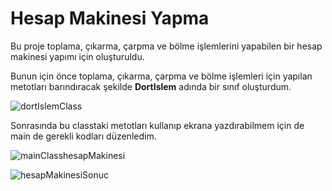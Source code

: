 # Hesap Makinesi Yapma
Bu proje toplama, çıkarma, çarpma ve bölme işlemlerini yapabilen bir hesap makinesi yapımı için oluşturuldu.

Bunun için önce toplama, çıkarma, çarpma ve bölme işlemleri için yapılan metotları barındıracak şekilde **DortIslem** adında bir sınıf oluşturdum.

![dortIslemClass](https://user-images.githubusercontent.com/86554799/192381364-8f9859d2-d114-438d-9f3f-7ede53a8c5ba.png)

Sonrasında bu classtaki metotları kullanıp ekrana yazdırabilmem için de main de gerekli kodları düzenledim.

![mainClasshesapMakinesi](https://user-images.githubusercontent.com/86554799/192381653-32b0aa63-c31c-4882-aa63-dbcab32e1d51.png)

![hesapMakinesiSonuc](https://user-images.githubusercontent.com/86554799/192382056-113620ac-19a4-4408-9a69-c44454ccf6bd.png)
